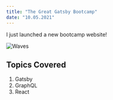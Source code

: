 ```yaml
---
title: "The Great Gatsby Bootcamp"
date: "10.05.2021"
---
```


I just launched a new bootcamp website!

<!-- Adding an image  -->

![Waves](./gatsby-test-img.jpg)

## Topics Covered

1. Gatsby
2. GraphQL
3. React
